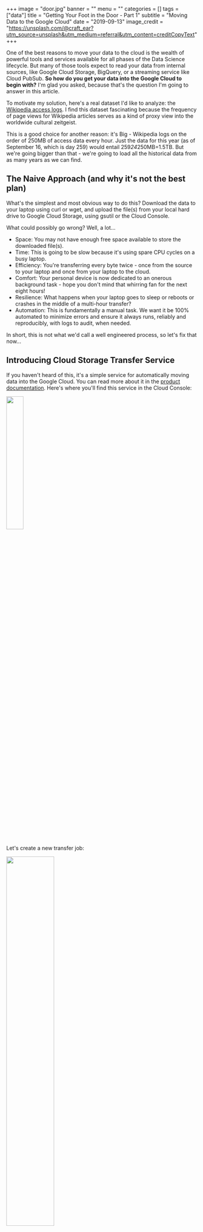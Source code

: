 +++
image = "door.jpg"
banner = ""
menu = ""
categories = []
tags = ["data"]
title = "Getting Your Foot in the Door - Part 1"
subtitle = "Moving Data to the Google Cloud"
date = "2019-09-13"
image_credit = "https://unsplash.com/@craft_ear?utm_source=unsplash&utm_medium=referral&utm_content=creditCopyText"
+++

One of the best reasons to move your data to the cloud is the wealth of powerful
tools and services available for all phases of the Data Science lifecycle.
But many of those tools expect to read your data from internal sources,
like Google Cloud Storage, BigQuery, or a streaming service like Cloud PubSub.
<strong>So how do you get your data into the Google Cloud to
begin with?</strong> I'm glad you asked, because that's the question I'm going
to answer in this article.

To motivate my solution, here's a real dataset I'd like to analyze:
the [Wikipedia access logs](http://dumps.wikimedia.your.org/).
I find this dataset fascinating because the frequency of page views
for Wikipedia articles serves as a kind of proxy view into
the worldwide cultural zeitgeist.

This is a good choice for another reason: it's Big - Wikipedia
logs on the order of 250MB of access data every hour.
Just the data for this year (as of September 16, which is day 259) would entail 259*24*250MB=1.5TB.
But we're going bigger than that - we're going to load all the historical
data from as many years as we can find.

## The Naive Approach (and why it's not the best plan)

What's the simplest and most obvious way to do this? Download the data to your laptop
using curl or wget, and upload the file(s) from your local hard drive to Google Cloud
Storage, using gsutil or the Cloud Console.

What could possibly go wrong? Well, a lot...

- Space: You may not have enough free space available to store the downloaded file(s).
- Time: This is going to be slow because it's using spare CPU cycles on a busy laptop.
- Efficiency: You're transferring every byte twice - once from the source to your laptop and
  once from your laptop to the cloud.
- Comfort: Your personal device is now dedicated to an onerous background task - hope you don't mind that whirring fan for the next eight hours!
- Resilience: What happens when your laptop goes to sleep or reboots or crashes in the middle of a multi-hour transfer?
- Automation: This is fundamentally a manual task. We want it be 100% automated to minimize errors and ensure it always runs, reliably and reproducibly, with logs to audit, when needed.

In short, this is not what we'd call a well engineered process, so let's fix that now...

## Introducing Cloud Storage Transfer Service

If you haven't heard of this, it's a simple service for automatically moving
data into the Google Cloud. You can read more about it in the [product documentation](https://cloud.google.com/storage-transfer/docs/overview). Here's where you'll find this service in the
Cloud Console:

<img width="30%" src="/img/transfer1.png">

Let's create a new transfer job:

<img width="50%" src="/img/transfer2.png">

Next, we're prompted to enter three sets of specifications:

### Select Source

This can be a GCS Bucket, an S3 bucket, or the web. Since our problem is importing data served on the web, we'll go with the latter option.
Note that when specifying the web as your source, there's an extra level of indirection - you need to supply a URL pointing to a file enumerating the URLs you want to fetch.

Note the following rules regarding how the tab separated value file must be formatted:

<img width="50%" src="/img/transfer7.png">

In practice, I've found the file size and checksums are not strictly required (though the header line is). Accordingly, I created a test file called `xfer.tsv` with the following contents:

```
TsvHttpData-1.0
https://dumps.wikimedia.org/other/pageviews/2019/2019-01/pageviews-20190101-000000.gz
https://dumps.wikimedia.org/other/pageviews/2019/2019-01/pageviews-20190101-010000.gz
https://dumps.wikimedia.org/other/pageviews/2019/2019-01/pageviews-20190101-020000.gz
```

Using gsutil, I uploaded a copy of this file to Cloud Storage object (`gs://mco-wiki/xfer.tsv`) and
entered the full URL of this object (`https://storage.googleapis.com/mco-wiki/xfer.tsvi`) into the Select Source dialog.

<img width="50%" src="/img/transfer3.png">

### Select Destination

Next we select a destination. I'm having the data stored in a bucket named after my project: `gs://mco-wiki`.

<img width="50%" src="/img/transfer4.png">

### Configure Transfer

Finally, we specify whether this is a
one-off request or a recurring request. For the former you can start the transfer running immediately.
For the latter, you can schedule it to recur daily at a specific time of day.

<img width="50%" src="/img/transfer5.png">

Now we've finished giving our input so we can click the Create button to create our transfer request. If all goes well, we'll then see our new job, it's status and related attributes.

<img width="50%" src="/img/transfer6.png">

We can come back to this page to check on our job status. When it finished, we'll either see error message(s) or a successful completion indication, in which case the imported data will be waiting for us in the destination bucket.


## Next Time

In this article we saw how to important large files, once or repeatedly, into Google Cloud Storage. But if the file is a big one, we'll most likely be importing a compressed version.
In the next article in this series, we'll talk about how best to decompress large files in the Cloud.
